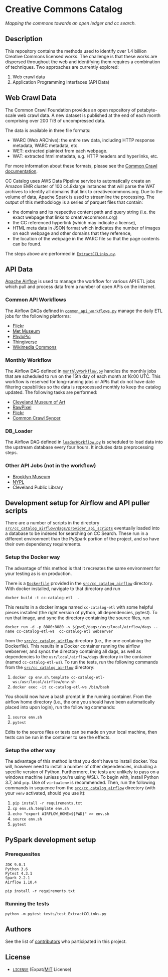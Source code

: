 # Creative Commons Catalog
*Mapping the commons towards an open ledger and cc search.*

## Description

This repository contains the methods used to identify over 1.4 billion Creative
Commons licensed works. The challenge is that these works are dispersed
throughout the web and identifying them requires a combination of techniques.
Two approaches are currently explored:

1. Web crawl data
2. Application Programming Interfaces (API Data)

## Web Crawl Data

The Common Crawl Foundation provides an open repository of petabyte-scale web
crawl data. A new dataset is published at the end of each month comprising over
200 TiB of uncompressed data.

The data is available in three file formats:

- WARC (Web ARChive): the entire raw data, including HTTP response metadata,
  WARC metadata, etc.
- WET: extracted plaintext from each webpage.
- WAT: extracted html metadata, e.g. HTTP headers and hyperlinks, etc.

For more information about these formats, please see the
[Common Crawl documentation][ccrawl_doc].

CC Catalog uses AWS Data Pipeline service to automatically create an Amazon EMR
cluster of 100 c4.8xlarge instances that will parse the WAT archives to identify
all domains that link to creativecommons.org. Due to the volume of data, Apache
Spark is used to streamline the processing. The output of this methodology is a
series of parquet files that contain:

- the domains and its respective content path and query string (i.e. the exact
  webpage that links to creativecommons.org)
- the CC referenced hyperlink (which may indicate a license), 
- HTML meta data in JSON format which indicates the number of images on each
  webpage and other domains that they reference,
- the location of the webpage in the WARC file so that the page contents can be
  found.

The steps above are performed in [`ExtractCCLinks.py`][ex_cc_links].

[ccrawl_doc]: https://commoncrawl.org/the-data/get-started/
[ex_cc_links]: src/ExtractCCLinks.py

## API Data

[Apache Airflow](https://airflow.apache.org/) is used to manage the workflow for
various API ETL jobs which pull and process data from a number of open APIs on
the internet.

### Common API Workflows

The Airflow DAGs defined in
[`common_api_workflows.py`][api_flows]
manage the daily ETL jobs for the following platforms:

- [Flickr](src/cc_catalog_airflow/dags/provider_api_scripts/flickr.py)
- [Met Museum](src/cc_catalog_airflow/dags/provider_api_scripts/MetMuseum.py)
- [PhyloPic](src/cc_catalog_airflow/dags/provider_api_scripts/PhyloPic.py)
- [Thingiverse](src/cc_catalog_airflow/dags/provider_api_scripts/Thingiverse.py)
- [Wikimedia Commons](src/cc_catalog_airflow/dags/provider_api_scripts/wikimedia_commons.py)

[api_flows]: src/cc_catalog_airflow/dags/common_api_workflows.py

### Monthly Workflow

The Airflow DAG defined in [`monthlyWorkflow.py`][mon_flow] handles the monthly
jobs that are scheduled to run on the 15th day of each month at 16:00 UTC. This
workflow is reserved for long-running jobs or APIs that do not have date
filtering capabilities so the data is reprocessed monthly to keep the catalog
updated. The following tasks are performed:

- [Cleveland Museum of Art](src/cc_catalog_airflow/dags/provider_api_scripts/ClevelandMuseum.py)
- [RawPixel](src/cc_catalog_airflow/dags/provider_api_scripts/RawPixel.py)
- [Flickr](src/cc_catalog_airflow/dags/provider_api_scripts/flickr.py)
- [Common Crawl Syncer](src/cc_catalog_airflow/dags/commoncrawl_s3_syncer/SyncImageProviders.py)

[mon_flow]: src/cc_catalog_airflow/dags/monthlyWorkflow.py

### DB_Loader

The Airflow DAG defined in [`loaderWorkflow.py`][db_loader] is scheduled to load
data into the upstream database every four hours. It includes data preprocessing
steps.

[db_loader]: src/cc_catalog_airflow/dags/loaderWorkflow.py

### Other API Jobs (not in the workflow)

- [Brooklyn Museum](src/cc_catalog_airflow/dags/provider_api_scripts/BrooklynMuseum.py)
- [NYPL](src/cc_catalog_airflow/dags/provider_api_scripts/NYPL.py)
- Cleveland Public Library 

## Development setup for Airflow and API puller scripts

There are a number of scripts in the directory
[`src/cc_catalog_airflow/dags/provider_api_scripts`][api_scripts] eventually
loaded into a database to be indexed for searching on CC Search. These run in a
different environment than the PySpark portion of the project, and so have their
own dependency requirements.

[api_scripts]: src/cc_catalog_airflow/dags/provider_api_scripts

### Setup the Docker way

The advantage of this method is that it recreates the same environment for your
testing as is on production.

There is a [`Dockerfile`][dockerfile] provided in the [`src/cc_catalog_airflow`][cc_airflow]
directory. With docker installed, navigate to that directory and run

```shell
docker build -t cc-catalog-etl  .
```

This results in a docker image named `cc-catalog-etl` with some helpful pieces
installed (the right version of python, all dependencies, pytest). To run that
image, and sync the directory containing the source files, run

```shell
docker run -d -p 8080:8080 -v $(pwd)/dags:/usr/local/airflow/dags --name cc-catalog-etl-ws  cc-catalog-etl webserver
```

from the [`src/cc_catalog_airflow`][cc_airflow] directory (i.e., the one containing the
Dockerfile). This results in a Docker container running the airflow webserver,
and syncs the directory containing all dags, as well as dependencies to the
`usr/local/airflow/dags` directory in the container (named `cc-catalog-etl-ws`).
To run the tests, run the following commands from the [`src/cc_catalog_airflow`][cc_airflow]
directory:

1. `docker cp env.sh.template cc-catalog-etl-ws:/usr/local/airflow/env.sh`
1. `docker exec -it cc-catalog-etl-ws /bin/bash`

You should now have a bash prompt in the running container. From the airflow
home directory (i.e., the one you should have been automatically placed into
upon login), run the following commands:

1. `source env.sh`
1. `pytest`

Edits to the source files or tests can be made on your local machine, then tests
can be run in the container to see the effects.

[dockerfile]: src/cc_catalog_airflow/Dockerfile
[cc_airflow]: src/cc_catalog_airflow/

### Setup the other way
The advantage of this method is that you don't have to install docker. You will,
however need to install a number of other dependencies, including a specific
version of Python. Furthermore, the tests are unlikely to pass on a windows
machine (unless you're using WSL). To begin with, install Python 3.7, and `pip`.
Use of `virtualenv` is recommended. Then, run the following commands in sequence
from the [`src/cc_catalog_airflow`][cc_airflow] directory (with your `venv` activated, should
you use it):

1. `pip install -r requirements.txt`
1. `cp env.sh.template env.sh`
1. `echo "export AIRFLOW_HOME=${PWD}" >> env.sh`
1. `source env.sh`
1. `pytest`

## PySpark development setup

### Prerequesites

```
JDK 9.0.1
Python 3.6
Pytest 4.3.1
Spark 2.2.1
Airflow 1.10.4

pip install -r requirements.txt
```

### Running the tests
```
python -m pytest tests/test_ExtractCCLinks.py
```

## Authors

See the list of [contributors][contrib] who participated in this project.

[contrib]: https://github.com/creativecommons/cccatalog/contributors

## License

- [`LICENSE`](LICENSE) (Expat/[MIT][mit] License)

[mit]: http://www.opensource.org/licenses/MIT "The MIT License | Open Source Initiative"
